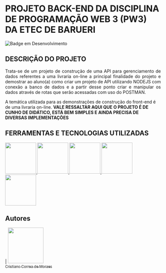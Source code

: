 # PROJETO BACK-END DA DISCIPLINA DE PROGRAMAÇÃO WEB 3 (PW3) DA ETEC DE BARUERI

![Badge em Desenvolvimento](http://img.shields.io/static/v1?label=STATUS&message=EM%20DESENVOLVIMENTO&color=GREEN&style=for-the-badge)

## DESCRIÇÃO DO PROJETO
<p align="justify">
Trata-se de um projeto de construção de uma API para gerenciamento de dados referentes a uma livraria on-line a principal finalidade do projeto e demostrar ao aluno(a) como criar um projeto de API utilizando NODEJS com conexão a banco de dados e a partir desse ponto criar e manipular os dados através de rotas que serão acessadas com uso do POSTMAN.

A temática utilizada para as demonstrações de construção do front-end é de uma livraria on-line. <strong>VALE RESSALTAR AQUI QUE O PROJETO É DE CUNHO DE DIDÁTICO, ESTÁ BEM SIMPLES E AINDA PRECISA DE DIVERSAS IMPLEMENTAÇÕES</strong> 
</p>


## FERRAMENTAS E TECNOLOGIAS UTILIZADAS

<a href="#">
<img src="https://cdn.jsdelivr.net/gh/devicons/devicon/icons/vscode/vscode-original.svg" width=100/>        
</a>
<a href="#">
<img src="https://cdn.jsdelivr.net/gh/devicons/devicon/icons/nodejs/nodejs-original-wordmark.svg" width=100/>
</a>
<a href="#">
<img src="https://cdn.jsdelivr.net/gh/devicons/devicon/icons/npm/npm-original-wordmark.svg" width=100/>
</a>
<a href="#">
<img src="https://cdn.jsdelivr.net/gh/devicons/devicon/icons/javascript/javascript-original.svg" width=100/>
</a>
<a href="#">
<img src="https://cdn.jsdelivr.net/gh/devicons/devicon/icons/mysql/mysql-original-wordmark.svg" width=100/>
</a>


## Autores

| [<img src="https://avatars.githubusercontent.com/u/66446324?v=4" width=115><br><sub>Cristiano Correa de Moraes</sub>](https://github.com/cristianocorrea3)
